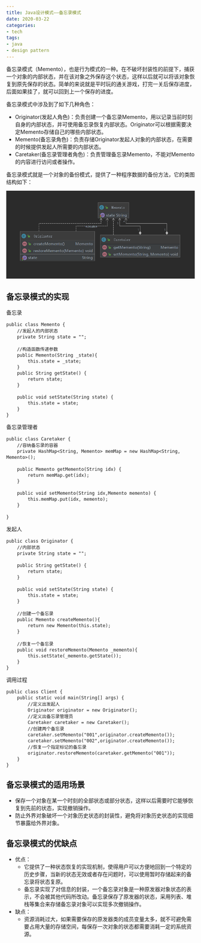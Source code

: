 ```yaml
---
title: Java设计模式——备忘录模式
date: 2020-03-22
categories:
- tech
tags:
- java
- design pattern
---
```


备忘录模式（Memento），也是行为模式的一种。在不破坏封装性的前提下，捕获一个对象的内部状态，并在该对象之外保存这个状态，这样以后就可以将该对象恢复到原先保存的状态。简单的来说就是平时玩的通关游戏，打完一关后保存进度，后面如果挂了，就可以回到上一个保存的进度。

<!-- more -->

备忘录模式中涉及到了如下几种角色：
+ Originator(发起人角色)：负责创建一个备忘录Memento，用以记录当前时刻自身的内部状态，并可使用备忘录恢复内部状态。Originator可以根据需要决定Memento存储自己的哪些内部状态。
+ Memento(备忘录角色)：负责存储Originator发起人对象的内部状态，在需要的时候提供发起人所需要的内部状态。
+ Caretaker(备忘录管理者角色)：负责管理备忘录Memento，不能对Memento的内容进行访问或者操作。

备忘录模式就是一个对象的备份模式，提供了一种程序数据的备份方法，它的类图结构如下：

![](/assets/upload/2020-03/1584872588.png)


## 备忘录模式的实现

备忘录
```
public class Memento {
    //发起人的内部状态
    private String state = "";
    
    //构造函数传递参数
    public Memento(String _state){
        this.state = _state;
    }
    public String getState() {
        return state;
    }

    public void setState(String state) {
        this.state = state;
    }
}
```

备忘录管理者
```
public class Caretaker {
    //容纳备忘录的容器
    private HashMap<String, Memento> memMap = new HashMap<String, Memento>();

    public Memento getMemento(String idx) {
        return memMap.get(idx);
    }

    public void setMemento(String idx,Memento memento) {
        this.memMap.put(idx, memento);
    }
    
}
```

发起人
```
public class Originator {
    //内部状态
    private String state = "";
    
    public String getState() {
        return state;
    }

    public void setState(String state) {
        this.state = state;
    }

    //创建一个备忘录
    public Memento createMemento(){
        return new Memento(this.state);
    }
    
    //恢复一个备忘录
    public void restoreMemento(Memento _memento){
        this.setState(_memento.getState());
    }
}
```

调用过程
```
public class Client {
    public static void main(String[] args) {
        //定义出发起人
        Originator originator = new Originator();
        //定义出备忘录管理员
        Caretaker caretaker = new Caretaker();
        //创建两个备忘录
        caretaker.setMemento("001",originator.createMemento());
        caretaker.setMemento("002",originator.createMemento());
        //恢复一个指定标记的备忘录
        originator.restoreMemento(caretaker.getMemento("001"));
    }
}
```

## 备忘录模式的适用场景 

+ 保存一个对象在某一个时刻的全部状态或部分状态，这样以后需要时它能够恢复到先前的状态，实现撤销操作。
+ 防止外界对象破坏一个对象历史状态的封装性，避免将对象历史状态的实现细节暴露给外界对象。

## 备忘录模式的优缺点

+ 优点：
    + 它提供了一种状态恢复的实现机制，使得用户可以方便地回到一个特定的历史步骤，当新的状态无效或者存在问题时，可以使用暂时存储起来的备忘录将状态复原。
    + 备忘录实现了对信息的封装，一个备忘录对象是一种原发器对象状态的表示，不会被其他代码所改动。备忘录保存了原发器的状态，采用列表、堆栈等集合来存储备忘录对象可以实现多次撤销操作。
+ 缺点：
    + 资源消耗过大，如果需要保存的原发器类的成员变量太多，就不可避免需要占用大量的存储空间，每保存一次对象的状态都需要消耗一定的系统资源。